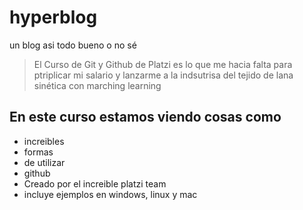 # hyperblog
un blog asi todo bueno o no sé
>El Curso de Git y Github de Platzi es lo que me hacia falta para ptriplicar mi salario y lanzarme a la indsutrisa del tejido de lana sinética con marching learning

## En este curso estamos viendo cosas como 
* increibles
* formas
* de utilizar
* github
* Creado por el increible platzi team 
* incluye ejemplos en windows, linux y mac
